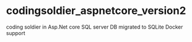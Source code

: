 # codingsoldier_aspnetcore_version2

coding soldier in Asp.Net core
SQL server DB migrated to SQLite
Docker support